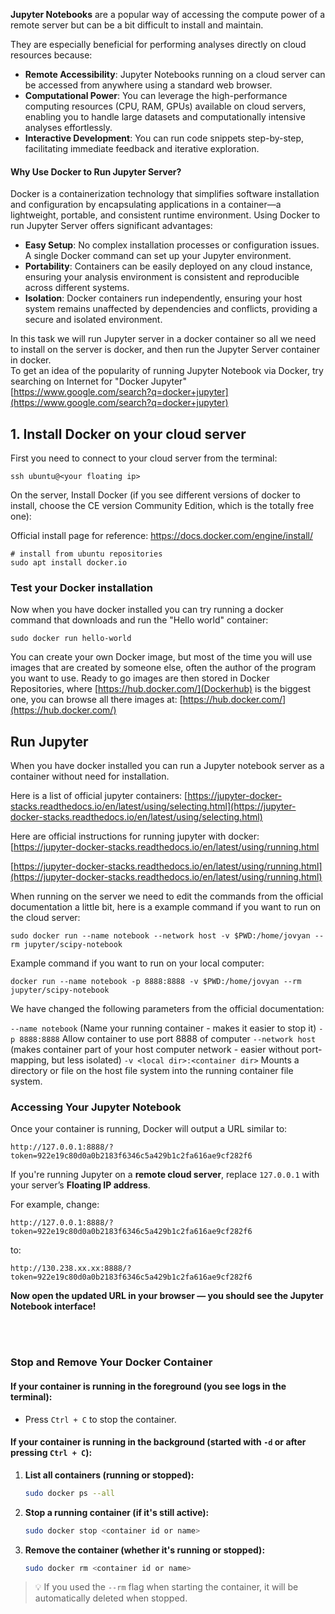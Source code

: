 **Jupyter Notebooks** are a popular way of accessing the compute power of a remote server but can be a bit difficult to install and maintain.


They are especially beneficial for performing analyses directly on cloud resources because:

- **Remote Accessibility**: Jupyter Notebooks running on a cloud server can be accessed from anywhere using a standard web browser.
- **Computational Power**: You can leverage the high-performance computing resources (CPU, RAM, GPUs) available on cloud servers, enabling you to handle large datasets and computationally intensive analyses effortlessly.
- **Interactive Development**: You can run code snippets step-by-step, facilitating immediate feedback and iterative exploration.

#### Why Use Docker to Run Jupyter Server?

Docker is a containerization technology that simplifies software installation and configuration by encapsulating applications in a container—a lightweight, portable, and consistent runtime environment. Using Docker to run Jupyter Server offers significant advantages:

- **Easy Setup**: No complex installation processes or configuration issues. A single Docker command can set up your Jupyter environment.
- **Portability**: Containers can be easily deployed on any cloud instance, ensuring your analysis environment is consistent and reproducible across different systems.
- **Isolation**: Docker containers run independently, ensuring your host system remains unaffected by dependencies and conflicts, providing a secure and isolated environment.

In this task we will run Jupyter server in a docker container so all we need to install on the server is docker, and then run the Jupyter Server container in docker.
<br>
To get an idea of the popularity of running Jupyter Notebook via Docker, try searching on Internet for "Docker Jupyter" [https://www.google.com/search?q=docker+jupyter](https://www.google.com/search?q=docker+jupyter)

## 1. Install Docker on your cloud server

First you need to connect to your cloud server from the terminal:

    ssh ubuntu@<your floating ip>


On the server, Install Docker (if you see different versions of docker to install, choose the CE version Community Edition, which is the totally free one):

Official install page for reference:
https://docs.docker.com/engine/install/

    # install from ubuntu repositories
    sudo apt install docker.io


### Test your Docker installation

Now when you have docker installed you can try running a docker command that downloads and run the "Hello world" container:

    sudo docker run hello-world

You can create your own Docker image, but most of the time you will use images that are created by someone else, often the author of the program you want to use. Ready to go images are then stored in Docker Repositories, where [https://hub.docker.com/](Dockerhub) is the biggest one, you can browse all there images at: [https://hub.docker.com/](https://hub.docker.com/)


## Run Jupyter
When you have docker installed you can run a Jupyter notebook server as a container without need for installation.

Here is a list of official jupyter containers: [https://jupyter-docker-stacks.readthedocs.io/en/latest/using/selecting.html](https://jupyter-docker-stacks.readthedocs.io/en/latest/using/selecting.html)

Here are official instructions for running jupyter with docker: [https://jupyter-docker-stacks.readthedocs.io/en/latest/using/running.html

 [https://jupyter-docker-stacks.readthedocs.io/en/latest/using/running.html](https://jupyter-docker-stacks.readthedocs.io/en/latest/using/running.html)

When running on the server we need to edit the commands from the official documentation a little bit, here is a example command if you want to run on the cloud server:

    sudo docker run --name notebook --network host -v $PWD:/home/jovyan --rm jupyter/scipy-notebook


Example command if you want to run on your local computer:

    docker run --name notebook -p 8888:8888 -v $PWD:/home/jovyan --rm jupyter/scipy-notebook

We have changed the following parameters from the official documentation:

`--name notebook` (Name your running container - makes it easier to stop it)
`-p 8888:8888` Allow container to use port 8888 of computer
`--network host` (makes container part of your host computer network - easier without port-mapping, but less isolated)
`-v <local dir>:<container dir>` Mounts a directory or file on the host file system into the running container file system.

### Accessing Your Jupyter Notebook

Once your container is running, Docker will output a URL similar to:

```
http://127.0.0.1:8888/?token=922e19c80d0a0b2183f6346c5a429b1c2fa616ae9cf282f6
```

If you're running Jupyter on a **remote cloud server**, replace `127.0.0.1` with your server’s **Floating IP address**.

For example, change:

```
http://127.0.0.1:8888/?token=922e19c80d0a0b2183f6346c5a429b1c2fa616ae9cf282f6
```

to:

```
http://130.238.xx.xx:8888/?token=922e19c80d0a0b2183f6346c5a429b1c2fa616ae9cf282f6
```

**Now open the updated URL in your browser — you should see the Jupyter Notebook interface!**


<br>
<br>

### Stop and Remove Your Docker Container

#### If your container is running in the foreground (you see logs in the terminal):

- Press `Ctrl + C` to stop the container.

#### If your container is running in the background (started with `-d` or after pressing `Ctrl + C`):

1. **List all containers (running or stopped):**

   ```bash
   sudo docker ps --all
   ```

2. **Stop a running container (if it's still active):**

   ```bash
   sudo docker stop <container id or name>
   ```

3. **Remove the container (whether it's running or stopped):**

   ```bash
   sudo docker rm <container id or name>
   ```

> 💡 If you used the `--rm` flag when starting the container, it will be automatically deleted when stopped.






